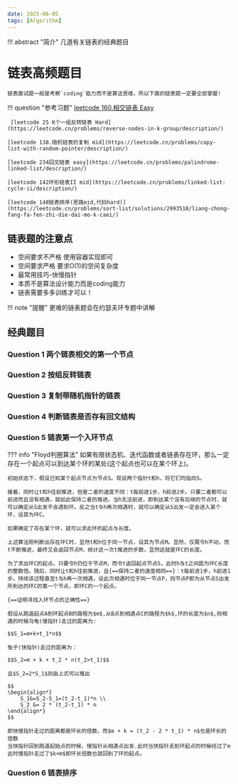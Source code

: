 ```yaml
---  
date: 2025-06-05
tags: [Algorithm]
---      
```

!!! abstract "简介"
    几道有关链表的经典题目
# 链表高频题目   
    链表面试题一般是考察`coding`能力而不是算法思维，所以下面的链表题一定要全部掌握!
!!! question "参考习题"
    [leetcode 160.相交链表 Easy](https://leetcode.cn/problems/intersection-of-two-linked-lists/)

     [leetcode 25 K个一组反转链表 Hard](https://leetcode.cn/problems/reverse-nodes-in-k-group/description/)

    [leetcode 138.随机链表的复制 mid](https://leetcode.cn/problems/copy-list-with-random-pointer/description/)

    [leetcode 234回文链表 easy](https://leetcode.cn/problems/palindrome-linked-list/description/)

    [leetcode 142环形链表II mid](https://leetcode.cn/problems/linked-list-cycle-ii/description/)

    [leetcode 148链表排序(思路mid,代码hard)](https://leetcode.cn/problems/sort-list/solutions/2993518/liang-chong-fang-fa-fen-zhi-die-dai-mo-k-caei/)


## 链表题的注意点

- 空间要求不严格 使用容器实现即可
- 空间要求严格  要求O(1)的空间复杂度
- 最常用技巧-快慢指针
- 本质不是算法设计能力而是coding能力
- 链表需要多多训练才可以！

!!! note "提醒"
    更难的链表题会在约瑟夫环专题中讲解
## 经典题目

### Question 1 两个链表相交的第一个节点

### Question 2 按组反转链表

### Question 3 复制带随机指针的链表

### Question 4 判断链表是否存有回文结构

### Question 5 链表第一个入环节点
??? info "Floyd判圈算法" 
    如果有限状态机、迭代函数或者链表存在环，那么一定存在一个起点可以到达某个环的某处(这个起点也可以在某个环上)。

    初始状态下，假设已知某个起点节点为节点S。现设两个指针t和h，将它们均指向S。

    接着，同时让t和h往前推进，但是二者的速度不同：t每前进1步，h前进2步。只要二者都可以前进而且没有相遇，就如此保持二者的推进。当h无法前进，即到达某个没有后继的节点时，就可以确定从S出发不会遇到环。反之当t与h再次相遇时，就可以确定从S出发一定会进入某个环，设其为环C。

    如果确定了存在某个环，就可以求此环的起点与长度。

    上述算法刚判断出存在环C时，显然t和h位于同一节点，设其为节点M。显然，仅需令h不动，而t不断推进，最终又会返回节点M，统计这一次t推进的步数，显然这就是环C的长度。

    为了求出环C的起点，只要令h仍位于节点M，而令t返回起点节点S，此时h与t之间距为环C长度的整数倍。随后，同时让t和h往前推进，且{==保持二者的速度相同==}：t每前进1步，h前进1步。持续该过程直至t与h再一次相遇，设此次相遇时位于同一节点P，则节点P即为从节点S出发所到达的环C的第一个节点，即环C的一个起点。
    
    {==证明寻找入环节点的正确性==}

    假设从跑道起点A到环起点B的路程为$m$,从B点到相遇点C的路程为$k$,环的长度为$n$,则相遇的时候乌龟(慢指针)走过的距离为:
    
    $$S_1=m+k+t_1*n$$

    兔子(快指针)走过的距离为：

    $$S_2=m + k + t_2 * n(t_2>t_1)$$

    且$S_2=2*S_1$则由上式可以推出

    $$
    \begin{align*}
        S_1&=S_2-S_1=(t_2-t_1)*n \\
        S_2 &= 2 * (t_2-t_1) * n
    \end{align*}
    $$
    
    即快慢指针走过的距离都是环长的倍数，而$m + k = (t_2 - 2 * t_1) * n$也是环长的倍数
    当快指针回到跑道起始点的时候，慢指针从相遇点出发.此时当快指针走到环起点的时候经过了m此时慢指针走过了$k+m$即环长倍数也就回到了环的起点。
### Question 6 链表排序

